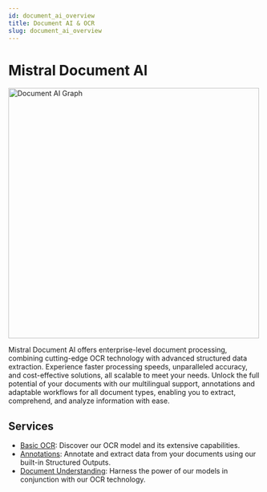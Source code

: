 ```yaml
---
id: document_ai_overview
title: Document AI & OCR
slug: document_ai_overview
---
```


# Mistral Document AI

<div style={{ textAlign: 'center' }}>
  <img
    src="/static/img/document_ai_overview.png"
    alt="Document AI Graph"
    width="500"
    style={{ borderRadius: '15px' }}
  />
</div>

Mistral Document AI offers enterprise-level document processing, combining cutting-edge OCR technology with advanced structured data extraction. Experience faster processing speeds, unparalleled accuracy, and cost-effective solutions, all scalable to meet your needs. Unlock the full potential of your documents with our multilingual support, annotations and adaptable workflows for all document types, enabling you to extract, comprehend, and analyze information with ease.

## Services

- [Basic OCR](/docs/capabilities/OCR/basic_ocr.md): Discover our OCR model and its extensive capabilities.
- [Annotations](/docs/capabilities/OCR/annotations.md): Annotate and extract data from your documents using our built-in Structured Outputs.
- [Document Understanding](/docs/capabilities/OCR/document_understanding.md): Harness the power of our models in conjunction with our OCR technology.
